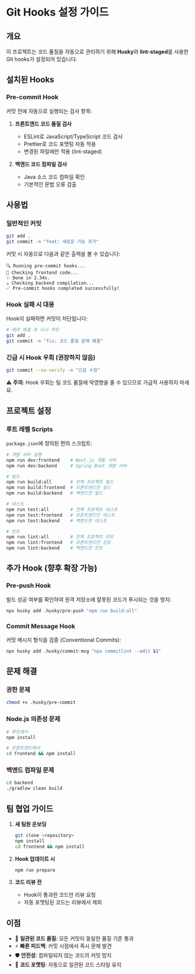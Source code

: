 # Git Hooks 설정 가이드

## 개요

이 프로젝트는 코드 품질을 자동으로 관리하기 위해 **Husky**와 **lint-staged**를 사용한 Git hooks가 설정되어 있습니다.

## 설치된 Hooks

### Pre-commit Hook

커밋 전에 자동으로 실행되는 검사 항목:

1. **프론트엔드 코드 품질 검사**
   - ESLint로 JavaScript/TypeScript 코드 검사
   - Prettier로 코드 포맷팅 자동 적용
   - 변경된 파일에만 적용 (lint-staged)

2. **백엔드 코드 컴파일 검사**
   - Java 소스 코드 컴파일 확인
   - 기본적인 문법 오류 검출

## 사용법

### 일반적인 커밋

```bash
git add .
git commit -m "feat: 새로운 기능 추가"
```

커밋 시 자동으로 다음과 같은 출력을 볼 수 있습니다:

```
🔍 Running pre-commit hooks...
📝 Checking frontend code...
✨ Done in 2.34s.
☕ Checking backend compilation...
✅ Pre-commit hooks completed successfully!
```

### Hook 실패 시 대응

Hook이 실패하면 커밋이 차단됩니다:

```bash
# 에러 해결 후 다시 커밋
git add .
git commit -m "fix: 코드 품질 문제 해결"
```

### 긴급 시 Hook 우회 (권장하지 않음)

```bash
git commit --no-verify -m "긴급 수정"
```

⚠️ **주의**: Hook 우회는 팀 코드 품질에 악영향을 줄 수 있으므로 가급적 사용하지 마세요.

## 프로젝트 설정

### 루트 레벨 Scripts

`package.json`에 정의된 편의 스크립트:

```bash
# 개발 서버 실행
npm run dev:frontend    # Next.js 개발 서버
npm run dev:backend     # Spring Boot 개발 서버

# 빌드
npm run build:all       # 전체 프로젝트 빌드
npm run build:frontend  # 프론트엔드만 빌드
npm run build:backend   # 백엔드만 빌드

# 테스트
npm run test:all        # 전체 프로젝트 테스트
npm run test:frontend   # 프론트엔드만 테스트
npm run test:backend    # 백엔드만 테스트

# 린트
npm run lint:all        # 전체 프로젝트 린트
npm run lint:frontend   # 프론트엔드만 린트
npm run lint:backend    # 백엔드만 린트
```

## 추가 Hook (향후 확장 가능)

### Pre-push Hook

빌드 성공 여부를 확인하여 원격 저장소에 잘못된 코드가 푸시되는 것을 방지:

```bash
npx husky add .husky/pre-push "npm run build:all"
```

### Commit Message Hook

커밋 메시지 형식을 검증 (Conventional Commits):

```bash
npx husky add .husky/commit-msg "npx commitlint --edit $1"
```

## 문제 해결

### 권한 문제

```bash
chmod +x .husky/pre-commit
```

### Node.js 의존성 문제

```bash
# 루트에서
npm install

# 프론트엔드에서
cd frontend && npm install
```

### 백엔드 컴파일 문제

```bash
cd backend
./gradlew clean build
```

## 팀 협업 가이드

1. **새 팀원 온보딩**
   ```bash
   git clone <repository>
   npm install
   cd frontend && npm install
   ```

2. **Hook 업데이트 시**
   ```bash
   npm run prepare
   ```

3. **코드 리뷰 전**
   - Hook이 통과한 코드만 리뷰 요청
   - 자동 포맷팅된 코드는 리뷰에서 제외

## 이점

- 🚀 **일관된 코드 품질**: 모든 커밋이 동일한 품질 기준 통과
- ⚡ **빠른 피드백**: 커밋 시점에서 즉시 문제 발견
- 🛡️ **안전성**: 컴파일되지 않는 코드의 커밋 방지
- 📏 **코드 포맷팅**: 자동으로 일관된 코드 스타일 유지